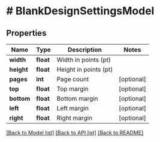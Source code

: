 # # BlankDesignSettingsModel

## Properties

Name | Type | Description | Notes
------------ | ------------- | ------------- | -------------
**width** | **float** | Width in points (pt) |
**height** | **float** | Height in points (pt) |
**pages** | **int** | Page count | [optional]
**top** | **float** | Top margin | [optional]
**bottom** | **float** | Bottom margin | [optional]
**left** | **float** | Left margin | [optional]
**right** | **float** | Right margin | [optional]

[[Back to Model list]](../../README.md#models) [[Back to API list]](../../README.md#endpoints) [[Back to README]](../../README.md)
